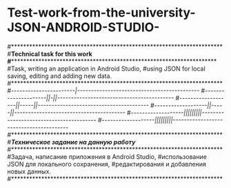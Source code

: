 # Test-work-from-the-university-JSON-ANDROID-STUDIO-
#**********************************************************************
#**********************Technical task for this work********************
#**********************************************************************
#Task, writing an application in Android Studio, 
#using JSON for local saving, editing and adding new data.
#**********************************************************************
#*-----------------------|--------------------------------------------*
#*---------------------||-||------------------------------------------*
#*-------------------||-----||----------------------------------------*
#*-------------------||-----||----------------------------------------*
#*-------------------|||||||||----------------------------------------*
#*-------------------|||||||||----------------------------------------*
#**********************************************************************
#*****************Техническое задание на данную работу*****************
#**********************************************************************
#Задача, написание приложения в Android Studio, 
#использование JSON для локального сохранения, 
#редактирования и добавления новых данных.
#**********************************************************************
